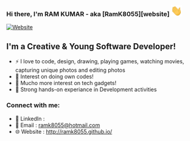 ### Hi there, I'm RAM KUMAR   - aka [RamK8055][website] <img src="https://raw.githubusercontent.com/RamK8055/RamK8055/master/wave.gif" width="30px">


[![Website](https://img.shields.io/website?label=ramk8055.github.io&style=for-the-badge&url=https%3A%2F%2Framk8055.github.io)](https://ramk8055.github.io/)

## I'm a Creative & Young Software Developer!

- ⚡ I love to code, design, drawing, playing games, watching movies, capturing unique photos and editing photos
- 🌱 Interest on doing own codes!
- 🥅 Mucho more interest on tech gadgets!
- 👯 Strong hands-on experiance in Development activities
### Connect with me:
- 📝 LinkedIn : 
- 📧 Email : ramk8055@hotmail.com
- 🌐 Website : http://ramk8055.github.io/
